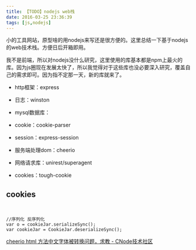 ```yaml
---
title: 【TODO】nodejs web栈
date: 2016-03-25 23:36:39
tags: [js,nodejs]
---
```


小的工具网站，原型啥的用nodejs来写还是很方便的。这里总结一下基于nodejs的web技术栈。方便日后开箱即用。

我不是前端，所以对nodejs没什么研究，这里使用的库基本都是npm上最火的库。因为js圈现在发展太快了，所以我觉得对于这些库也没必要深入研究，覆盖自己的需求即可。因为指不定那一天，新的库就来了。

- http框架：express
- 日志：winston
- mysql数据库：
- cookie：cookie-parser
- session：express-session

- 服务端处理dom：cheerio
- 网络请求库：unirest/superagent
- cookies：tough-cookie



## cookies

```


//序列化 反序列化
var o = cookieJar.serializeSync();
var cookieJar = CookieJar.deserializeSync();
```


[cheerio html 方法中文字体被转换问题，求教 - CNode技术社区](http://cnodejs.org/topic/54bdd639514ea9146862ac37)